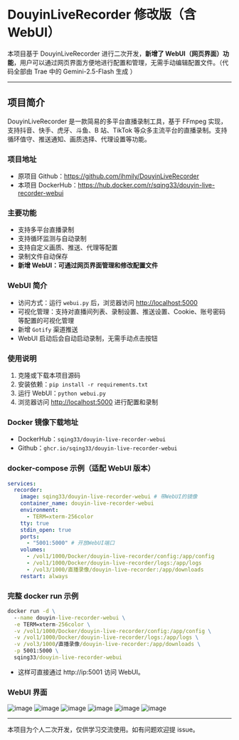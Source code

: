 # DouyinLiveRecorder 修改版（含 WebUI）

本项目基于 DouyinLiveRecorder 进行二次开发，**新增了 WebUI（网页界面）功能**，用户可以通过网页界面方便地进行配置和管理，无需手动编辑配置文件。（代码全部由 Trae 中的 Gemini-2.5-Flash 生成 ）

---

## 项目简介

DouyinLiveRecorder 是一款简易的多平台直播录制工具，基于 FFmpeg 实现，支持抖音、快手、虎牙、斗鱼、B 站、TikTok 等众多主流平台的直播录制。支持循环值守、推送通知、画质选择、代理设置等功能。

### 项目地址

- 原项目 Github：https://github.com/ihmily/DouyinLiveRecorder
- 本项目 DockerHub：https://hub.docker.com/r/sqing33/douyin-live-recorder-webui

### 主要功能

- 支持多平台直播录制
- 支持循环监测与自动录制
- 支持自定义画质、推送、代理等配置
- 录制文件自动保存
- **新增 WebUI：可通过网页界面管理和修改配置文件**

### WebUI 简介

- 访问方式：运行 `webui.py` 后，浏览器访问 [http://localhost:5000](http://localhost:5000)
- 可视化管理：支持对直播间列表、录制设置、推送设置、Cookie、账号密码等配置的可视化管理
- 新增 `Gotify` 渠道推送
- WebUI 启动后会自动启动录制，无需手动点击按钮

### 使用说明

1. 克隆或下载本项目源码
2. 安装依赖：`pip install -r requirements.txt`
3. 运行 WebUI：`python webui.py`
4. 浏览器访问 [http://localhost:5000](http://localhost:5000) 进行配置和录制

### Docker 镜像下载地址

- DockerHub：`sqing33/douyin-live-recorder-webui`
- Github：`ghcr.io/sqing33/douyin-live-recorder-webui`

### docker-compose 示例（适配 WebUI 版本）

```yaml
services:
  recorder:
    image: sqing33/douyin-live-recorder-webui # 带WebUI的镜像
    container_name: douyin-live-recorder-webui
    environment:
      - TERM=xterm-256color
    tty: true
    stdin_open: true
    ports:
      - "5001:5000" # 开放WebUI端口
    volumes:
      - /vol1/1000/Docker/douyin-live-recorder/config:/app/config
      - /vol1/1000/Docker/douyin-live-recorder/logs:/app/logs
      - /vol3/1000/直播录像/douyin-live-recorder:/app/downloads
    restart: always
```

### 完整 docker run 示例

```cmd
docker run -d \
  --name douyin-live-recorder-webui \
  -e TERM=xterm-256color \
  -v /vol1/1000/Docker/douyin-live-recorder/config:/app/config \
  -v /vol1/1000/Docker/douyin-live-recorder/logs:/app/logs \
  -v /vol3/1000/直播录像/douyin-live-recorder:/app/downloads \
  -p 5001:5000 \
  sqing33/douyin-live-recorder-webui
```

- 这样可直接通过 http://ip:5001 访问 WebUI。

### WebUI 界面

![image](https://github.com/user-attachments/assets/ba5bebda-8276-4b54-888c-a20c4ce160a8)
![image](https://github.com/user-attachments/assets/b206051a-79f1-4b89-a581-1e764970dd59)
![image](https://github.com/user-attachments/assets/73a4bc56-b72a-46d2-be9c-8bbff8a21d53)
![image](https://github.com/user-attachments/assets/9bcb0a54-cb94-401e-9394-640266c72ad5)
![image](https://github.com/user-attachments/assets/87673fe8-4173-423f-bb1d-04beb9a01ba4)
![image](https://github.com/user-attachments/assets/ab89e902-6bc8-4e46-bac8-2c02f34d1934)


---

本项目为个人二次开发，仅供学习交流使用。如有问题欢迎提 issue。
